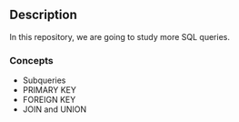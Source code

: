 ## Description
In this repository, we are going to study more SQL queries.

### Concepts
* Subqueries
* PRIMARY KEY
* FOREIGN KEY
* JOIN and UNION
